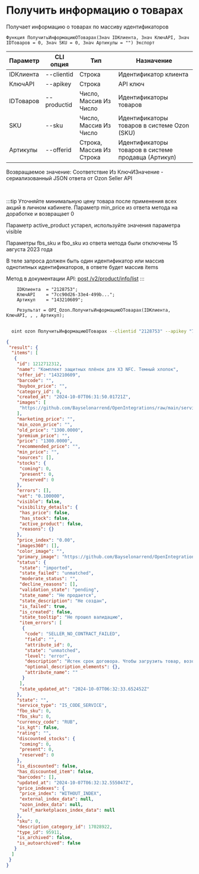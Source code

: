 ﻿---
sidebar_position: 3
---

# Получить информацию о товарах
 Получает информацию о товарах по массиву идентификаторов



`Функция ПолучитьИнформациюОТоварах(Знач IDКлиента, Знач КлючAPI, Знач IDТоваров = 0, Знач SKU = 0, Знач Артикулы = "") Экспорт`

  | Параметр | CLI опция | Тип | Назначение |
  |-|-|-|-|
  | IDКлиента | --clientid | Строка | Идентификатор клиента |
  | КлючAPI | --apikey | Строка | API ключ |
  | IDТоваров | --productid | Число, Массив Из Число | Идентификаторы товаров |
  | SKU | --sku | Число, Массив Из Число | Идентификаторы товаров в системе Ozon (SKU) |
  | Артикулы | --offerid | Строка, Массив Из Строка | Идентификаторы товаров в системе продавца (Артикул) |

  
  Возвращаемое значение:   Соответствие Из КлючИЗначение - сериализованный JSON ответа от Ozon Seller API

<br/>

:::tip
Уточняйте минимальную цену товара после применения всех акций в личном кабинете. Параметр min_price из ответа метода на доработке и возвращает 0

 Параметр active_product устарел, используйте значения параметра visible

 Параметры fbs_sku и fbo_sku из ответа метода были отключены 15 августа 2023 года

 В теле запроса должен быть один идентификатор или массив однотипных идентификаторов, в ответе будет массив items

 Метод в документации API: [post /v2/product/info/list](https://docs.ozon.ru/api/seller/#operation/ProductAPI_GetProductInfoListV2)
:::
<br/>


```bsl title="Пример кода"
    IDКлиента  = "2128753";
    КлючAPI    = "7cc90d26-33e4-499b...";
    Артикул    = "143210609";

    Результат = OPI_Ozon.ПолучитьИнформациюОТоварах(IDКлиента, КлючAPI, , , Артикул);
```



```sh title="Пример команды CLI"
    
  oint ozon ПолучитьИнформациюОТоварах --clientid "2128753" --apikey "7cc90d26-33e4-499b..." --productid %productid% --sku %sku% --offerid %offerid%

```

```json title="Результат"
{
 "result": {
  "items": [
   {
    "id": 1212712312,
    "name": "Комплект защитных плёнок для X3 NFC. Темный хлопок",
    "offer_id": "143210609",
    "barcode": "",
    "buybox_price": "",
    "category_id": 0,
    "created_at": "2024-10-07T06:31:50.01721Z",
    "images": [
     "https://github.com/Bayselonarrend/OpenIntegrations/raw/main/service/test_data/picture2.jpg"
    ],
    "marketing_price": "",
    "min_ozon_price": "",
    "old_price": "1300.0000",
    "premium_price": "",
    "price": "1300.0000",
    "recommended_price": "",
    "min_price": "",
    "sources": [],
    "stocks": {
     "coming": 0,
     "present": 0,
     "reserved": 0
    },
    "errors": [],
    "vat": "0.100000",
    "visible": false,
    "visibility_details": {
     "has_price": false,
     "has_stock": false,
     "active_product": false,
     "reasons": {}
    },
    "price_index": "0.00",
    "images360": [],
    "color_image": "",
    "primary_image": "https://github.com/Bayselonarrend/OpenIntegrations/raw/main/service/test_data/picture.jpg",
    "status": {
     "state": "imported",
     "state_failed": "unmatched",
     "moderate_status": "",
     "decline_reasons": [],
     "validation_state": "pending",
     "state_name": "Не продается",
     "state_description": "Не создан",
     "is_failed": true,
     "is_created": false,
     "state_tooltip": "Не прошел валидацию",
     "item_errors": [
      {
       "code": "SELLER_NO_CONTRACT_FAILED",
       "field": "",
       "attribute_id": 0,
       "state": "unmatched",
       "level": "error",
       "description": "Истек срок договора. Чтобы загрузить товар, возобновите договор в личном кабинете.",
       "optional_description_elements": {},
       "attribute_name": ""
      }
     ],
     "state_updated_at": "2024-10-07T06:32:33.652452Z"
    },
    "state": "",
    "service_type": "IS_CODE_SERVICE",
    "fbo_sku": 0,
    "fbs_sku": 0,
    "currency_code": "RUB",
    "is_kgt": false,
    "rating": "",
    "discounted_stocks": {
     "coming": 0,
     "present": 0,
     "reserved": 0
    },
    "is_discounted": false,
    "has_discounted_item": false,
    "barcodes": [],
    "updated_at": "2024-10-07T06:32:32.555047Z",
    "price_indexes": {
     "price_index": "WITHOUT_INDEX",
     "external_index_data": null,
     "ozon_index_data": null,
     "self_marketplaces_index_data": null
    },
    "sku": 0,
    "description_category_id": 17028922,
    "type_id": 95911,
    "is_archived": false,
    "is_autoarchived": false
   }
  ]
 }
}
```
